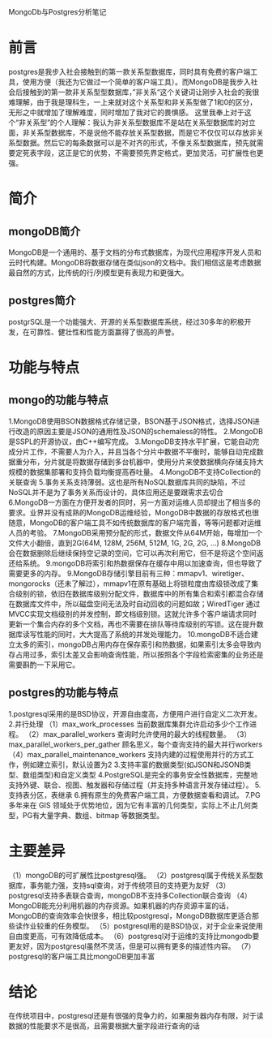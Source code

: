 MongoDb与Postgres分析笔记
# 前言
postgres是我步入社会接触到的第一款关系型数据库，同时具有免费的客户端工具，使用方便（我还为它做过一个简单的客户端工具）。而MongoDB是我步入社会后接触到的第一款非关系型型数据库，”非关系“这个关键词让刚步入社会的我很难理解，由于我是理科生，一上来就对这个关系型和非关系型做了1和0的区分，无形之中就增加了理解难度，同时增加了我对它的畏惧感。
这里我奉上对于这个“非关系型”的个人理解：我认为非关系型数据库不是站在关系型数据库的对立面，非关系型数据库，不是说他不能存放关系型数据，而是它不仅仅可以存放非关系型数据。然后它的每条数据可以是不对齐的形式，不像关系型数据库，预先就需要定死表字段，这正是它的优势，不需要预先界定格式，更加灵活，可扩展性也更强。
# 简介
## mongoDB简介
MongoDB是一个通用的、基于文档的分布式数据库，为现代应用程序开发人员和云时代构建。MongoDB将数据存储在类似json的文档中。我们相信这是考虑数据最自然的方式，比传统的行/列模型更有表现力和更强大。
## postgres简介
postgrSQL是一个功能强大、开源的关系型数据库系统，经过30多年的积极开发，在可靠性、健壮性和性能方面赢得了很高的声誉。
# 功能与特点
## mongo的功能与特点
1.MongoDB使用BSON数据格式存储记录，BSON基于JSON格式，选择JSON进行改造的原因主要是JSON的通用性及JSON的schemaless的特性。
2.MongoDB是SSPL的开源协议，由C++编写完成。
3.MongoDB支持水平扩展，它能自动完成分片工作，不需要人为介入，并且当各个分片中数据不平衡时，能够自动完成数据重分布，分片就是将数据存储到多台机器中，使用分片来使数据横向存储支持大规模的数据集部署和支持负载均衡提高吞吐量。
4.MongoDB不支持Collection的关联查询
5.事务关系支持薄弱。这也是所有NoSQL数据库共同的缺陷，不过NoSQL并不是为了事务关系而设计的，具体应用还是要跟需求去切合
6.MongoDB一方面在方便开发者的同时，另一方面对运维人员却提出了相当多的要求。业界并没有成熟的MongoDB运维经验，MongoDB中数据的存放格式也很随意，MongoDB的客户端工具不如传统数据库的客户端完善，等等问题都对运维人员的考验。
7.MongoDB采用预分配的形式，数据文件从64M开始，每增加一个文件大小翻倍，直到2G(64M, 128M, 256M, 512M, 1G, 2G, 2G, ...)
8.MongoDB会在数据删除后继续保持空记录的空间，它可以再次利用它，但不是将这个空间返还给系统。
9.mongoDB将索引和热数据保存在缓存中用以加速查询，但也导致了需要更多的内存。
9.MongoDB存储引擎目前有三种：mmapv1、wiretiger、mongorocks（还未了解过），mmapv1在原有基础上将锁粒度由库级锁改成了集合级别的锁，依旧在数据库级别分配文件，数据库中的所有集合和索引都混合存储在数据库文件中，所以磁盘空间无法及时自动回收的问题如故；WiredTiger 通过MVCC实现文档级别的并发控制，即文档级别锁。这就允许多个客户端请求同时更新一个集合内存的多个文档，再也不需要在排队等待库级别的写锁。这在提升数据库读写性能的同时，大大提高了系统的并发处理能力。
10.mongoDB不适合建立太多的索引，mongoDB占用内存在保存索引和热数据，如果索引太多会导致内存占用过多，索引太差又会影响查询性能，所以按照各个字段检索密集的业务还是需要斟酌一下采用它。
## postgres的功能与特点
1.postgresql采用的是BSD协议，开源自由度高，方便用户进行自定义二次开发。
2.并行处理
（1）max_work_processes 当前数据库集群允许启动多少个工作进程。
（2）max_parallel_workers 查询时允许使用的最大的线程数量。
（3）max_parallel_workers_per_gather 顾名思义，每个查询支持的最大并行workers
（4）max_parallel_maintenance_workers 支持内建的过程使用并行的方式工作，例如建立索引，默认设置为2
3.支持丰富的数据类型(如JSON和JSONB类型、数组类型)和自定义类型
4.PostgreSQL是完全的事务安全性数据库，完整地支持外键、联合、视图、触发器和存储过程（并支持多种语言开发存储过程）。
5.支持表分区，表继承
6.拥有原生的免费客户端工具，方便数据查看和调试。
7.PG 多年来在 GIS 领域处于优势地位，因为它有丰富的几何类型，实际上不止几何类型，PG有大量字典、数组、bitmap 等数据类型。
# 主要差异
（1）mongoDB的可扩展性比postgresql强。
（2）postgresql属于传统关系型数据库，事务能力强，支持sql查询，对于传统项目的支持更为友好
（3）postgresql支持多表联合查询，mongoDB不支持多Collection联合查询
（4）MongoDB能充分利用机器的内存资源。如果机器的内存资源丰富的话，MongoDB的查询效率会快很多，相比较postgresql，MongoDB数据库更适合那些读作业较重的任务模型。
（5）postgresql用的是BSD协议，对于企业来说使用自由度更高，可有效降低成本。
（6）postgresql对于运维的支持比mongodb要更友好，因为postgresql虽然不灵活，但是可以拥有更多的描述性内容。
（7）postgresql的客户端工具比mongoDB更加丰富
# 结论
在传统项目中，postgresql还是有很强的竞争力的，如果服务器内存有限，对于读数据的性能要求不是很高，且需要根据大量字段进行查询的话